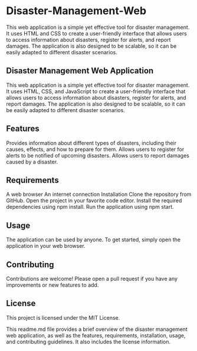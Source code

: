 # Disaster-Management-Web
This web application is a simple yet effective tool for disaster management. It uses HTML and CSS to create a user-friendly interface that allows users to access information about disasters, register for alerts, and report damages. The application is also designed to be scalable, so it can be easily adapted to different disaster scenarios.
## Disaster Management Web Application
This web application is a simple yet effective tool for disaster management. It uses HTML, CSS, and JavaScript to create a user-friendly interface that allows users to access information about disasters, register for alerts, and report damages. The application is also designed to be scalable, so it can be easily adapted to different disaster scenarios.

## Features
Provides information about different types of disasters, including their causes, effects, and how to prepare for them.
Allows users to register for alerts to be notified of upcoming disasters.
Allows users to report damages caused by a disaster.
## Requirements
A web browser
An internet connection
Installation
Clone the repository from GitHub.
Open the project in your favorite code editor.
Install the required dependencies using npm install.
Run the application using npm start.
## Usage
The application can be used by anyone. To get started, simply open the application in your web browser.

## Contributing
Contributions are welcome! Please open a pull request if you have any improvements or new features to add.

## License
This project is licensed under the MIT License.

This readme.md file provides a brief overview of the disaster management web application, as well as the features, requirements, installation, usage, and contributing guidelines. It also includes the license information.
